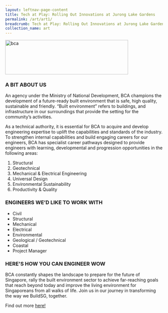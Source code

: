 ```yaml
---
layout: leftnav-page-content
title: Tech at Play: Rolling Out Innovations at Jurong Lake Gardens
permalink: /art/art1/
breadcrumb: Tech at Play: Rolling Out Innovations at Jurong Lake Gardens
collection_name: art
---
```


<img src="/images/bca.jpg" alt="bca" style="width:393px;height:110px;" align="left">
<br clear="left">


### A BIT ABOUT US
An agency under the Ministry of National Development, BCA champions the development of a future-ready built environment that is safe, high quality, sustainable and friendly. “Built environment” refers to buildings, and infrastructure in our surroundings that provide the setting for the community’s activities. 

As a technical authority, it is essential for BCA to acquire and develop engineering expertise to uplift the capabilities and standards of the industry. To strengthen internal capabilities and build engaging careers for our engineers, BCA has specialist career pathways designed to provide engineers with learning, developmental and progression opportunities in the following areas:

1.	Structural 
2.	Geotechnical
3.	Mechanical & Electrical Engineering
4.	Universal Design
5.	Environmental Sustainability
6.	Productivity & Quality

### ENGINEERS WE’D LIKE TO WORK WITH
- Civil
- Structural
- Mechanical
- Electrical
- Environmental
- Geological / Geotechnical
- Coastal
- Project Manager

### HERE'S HOW YOU CAN ENGINEER WOW
BCA constantly shapes the landscape to prepare for the future of Singapore, rally the built environment sector to achieve far-reaching goals that reach beyond today and improve the living environment for Singaporeans from all walks of life.
Join us in our journey in transforming the way we BuildSG, together.

Find out more <a href="https://www.bca.gov.sg/Careers/careers.html" target="_blank">here!</a>

